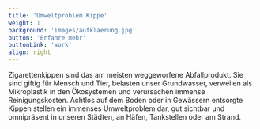```yaml
---
title: 'Umweltproblem Kippe'
weight: 1
background: 'images/aufklaerung.jpg'
button: 'Erfahre mehr'
buttonLink: 'work'
align: right
---
```


Zigarettenkippen sind das am meisten weggeworfene Abfallprodukt. Sie sind giftig für Mensch und Tier, belasten unser Grundwasser, verweilen als Mikroplastik in den Ökosystemen und verursachen immense Reinigungskosten. Achtlos auf dem Boden oder in Gewässern entsorgte Kippen stellen ein immenses Umweltproblem dar, gut sichtbar und omnipräsent in unseren Städten, an Häfen, Tankstellen oder am Strand.